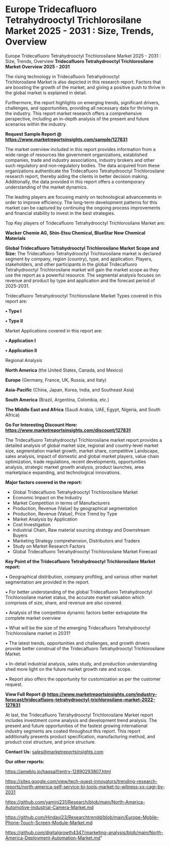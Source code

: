 # Europe Tridecafluoro Tetrahydrooctyl Trichlorosilane Market 2025 - 2031 : Size, Trends, Overview
Europe Tridecafluoro Tetrahydrooctyl Trichlorosilane Market 2025 - 2031 : Size, Trends, Overview
<Strong> Tridecafluoro Tetrahydrooctyl Trichlorosilane Market Overview 2025 - 2031</strong>

The rising technology in Tridecafluoro Tetrahydrooctyl Trichlorosilane Market is also depicted in this research report. Factors that are boosting the growth of the market, and giving a positive push to thrive in the global market is explained in detail.

Furthermore, the report highlights on emerging trends, significant drivers, challenges, and opportunities, providing all necessary data for thriving in the industry. This report market research offers a comprehensive perspective, including an in-depth analysis of the present and future scenarios within the industry.

<strong>Request Sample Report @ <a href=https://www.marketreportsinsights.com/sample/127831>https://www.marketreportsinsights.com/sample/127831</a></strong>

The market overview included in this report provides information from a wide range of resources like government organizations, established companies, trade and industry associations, industry brokers and other such regulatory and non-regulatory bodies. The data acquired from these organizations authenticate the Tridecafluoro Tetrahydrooctyl Trichlorosilane research report, thereby aiding the clients in better decision making. Additionally, the data provided in this report offers a contemporary understanding of the market dynamics.

The leading players are focusing mainly on technological advancements in order to improve efficiency. The long-term development patterns for this market can be captured by continuing the ongoing process improvements and financial stability to invest in the best strategies.

Top Key players of Tridecafluoro Tetrahydrooctyl Trichlorosilane Market are:

<strong>Wacker Chemie AG, Shin-Etsu Chemical, BlueStar New Chemical Materials</strong>

<strong><b>Global Tridecafluoro Tetrahydrooctyl Trichlorosilane Market Scope and Size:</b></strong>
The Tridecafluoro Tetrahydrooctyl Trichlorosilane market is declared segment by company, region (country), type, and application. Players, stakeholders, and other participants in the global Tridecafluoro Tetrahydrooctyl Trichlorosilane market will gain the market scope as they use the report as a powerful resource. The segmental analysis focuses on revenue and product by type and application and the forecast period of 2025-2031.

Tridecafluoro Tetrahydrooctyl Trichlorosilane Market Types covered in this report are:

<strong>• Type I

• Type II</strong>

Market Applications covered in this report are:

<strong>• Application I

• Application II</strong> 

Regional Analysis

<strong>North America</strong> (the United States, Canada, and Mexico)

<strong>Europe</strong> (Germany, France, UK, Russia, and Italy)

<strong>Asia-Pacific</strong> (China, Japan, Korea, India, and Southeast Asia)

<strong>South America</strong> (Brazil, Argentina, Colombia, etc.)

<strong>The Middle East and Africa</strong> (Saudi Arabia, UAE, Egypt, Nigeria, and South Africa)

<strong>Go For Interesting Discount Here: <a href=https://www.marketreportsinsights.com/discount/127831>https://www.marketreportsinsights.com/discount/127831</a></strong>

The Tridecafluoro Tetrahydrooctyl Trichlorosilane market report provides a detailed analysis of global market size, regional and country-level market size, segmentation market growth, market share, competitive Landscape, sales analysis, impact of domestic and global market players, value chain optimization, trade regulations, recent developments, opportunities analysis, strategic market growth analysis, product launches, area marketplace expanding, and technological innovations.

<strong><b>Major factors covered in the report:</b></strong>
<ul>
  <li>Global Tridecafluoro Tetrahydrooctyl Trichlorosilane Market </li>
  <li>Economic Impact on the Industry</li>
  <li>Market Competition in terms of Manufacturers</li>
  <li>Production, Revenue (Value) by geographical segmentation</li>
  <li>Production, Revenue (Value), Price Trend by Type</li>
  <li>Market Analysis by Application</li>
  <li>Cost Investigation</li>
  <li>Industrial Chain, Raw material sourcing strategy and Downstream Buyers</li>
  <li>Marketing Strategy comprehension, Distributors and Traders</li>
  <li>Study on Market Research Factors</li>
  <li>Global Tridecafluoro Tetrahydrooctyl Trichlorosilane Market Forecast</li>
</ul>

<strong><b>Key Point of the Tridecafluoro Tetrahydrooctyl Trichlorosilane Market report:</b></strong>

• Geographical distribution, company profiling, and various other market segmentation are provided in the report.

• For better understanding of the global Tridecafluoro Tetrahydrooctyl Trichlorosilane market status, the accurate market valuation which comprises of size, share, and revenue are also covered.

• Analysis of the competitive dynamic factors better extrapolate the complete market overview

• What will be the size of the emerging Tridecafluoro Tetrahydrooctyl Trichlorosilane market in 2031?

• The latest trends, opportunities and challenges, and growth drivers provide better construal of the Tridecafluoro Tetrahydrooctyl Trichlorosilane Market.

• In-detail industrial analysis, sales study, and production understanding shed more light on the future market growth rate and scope.

• Report also offers the opportunity for customization as per the customer request.

<strong><b>View Full Report @ <a href=https://www.marketreportsinsights.com/industry-forecast/tridecafluoro-tetrahydrooctyl-trichlorosilane-market-2022-127831>https://www.marketreportsinsights.com/industry-forecast/tridecafluoro-tetrahydrooctyl-trichlorosilane-market-2022-127831</a></b></strong>


At last, the Tridecafluoro Tetrahydrooctyl Trichlorosilane Market report includes investment come analysis and development trend analysis. The present and future opportunities of the fastest growing international industry segments are coated throughout this report. This report additionally presents product specification, manufacturing method, and product cost structure, and price structure.

<strong>Contact Us:</strong>
sales@marketreportsinsights.com

<strong>Our other reports:</strong>

<a href=https://ameblo.jp/haqsaif/entry-12890293807.html>https://ameblo.jp/haqsaif/entry-12890293807.html</a>

<a href=https://sites.google.com/view/tech-quest-innovators/trending-research-reports/north-america-self-service-bi-tools-market-to-witness-xx-cagr-by-2031>https://sites.google.com/view/tech-quest-innovators/trending-research-reports/north-america-self-service-bi-tools-market-to-witness-xx-cagr-by-2031</a>

<a href=https://github.com/yamini231/Research/blob/main/North-America-Automotive-Industrial-Camera-Market.md>https://github.com/yamini231/Research/blob/main/North-America-Automotive-Industrial-Camera-Market.md</a>

<a href=https://github.com/Hindavi23/Researchtrendd/blob/main/Europe-Mobile-Phone-Touch-Screen-Module-Market.md>https://github.com/Hindavi23/Researchtrendd/blob/main/Europe-Mobile-Phone-Touch-Screen-Module-Market.md</a>

<a href=https://github.com/digitalgrowth4347/marketing-analysis/blob/main/North-America-Deployment-Automation-Market.md>https://github.com/digitalgrowth4347/marketing-analysis/blob/main/North-America-Deployment-Automation-Market.md</a>"

